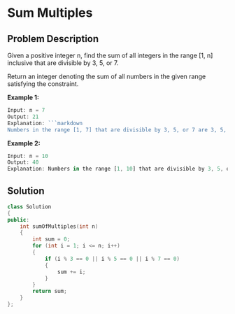 # Sum Multiples

## Problem Description

Given a positive integer n, find the sum of all integers in the range [1, n] inclusive that are divisible by 3, 5, or 7.

Return an integer denoting the sum of all numbers in the given range satisfying the constraint.

**Example 1:**

````js
Input: n = 7
Output: 21
Explanation: ```markdown
Numbers in the range [1, 7] that are divisible by 3, 5, or 7 are 3, 5, 6, 7. The sum of these numbers is 21.
````

**Example 2:**

```js
Input: n = 10
Output: 40
Explanation: Numbers in the range [1, 10] that are divisible by 3, 5, or 7 are 3, 5, 6, 7, 9, 10. The sum of these numbers is 40.
```

## Solution

```cpp
class Solution
{
public:
    int sumOfMultiples(int n)
    {
        int sum = 0;
        for (int i = 1; i <= n; i++)
        {
            if (i % 3 == 0 || i % 5 == 0 || i % 7 == 0)
            {
                sum += i;
            }
        }
        return sum;
    }
};
```
